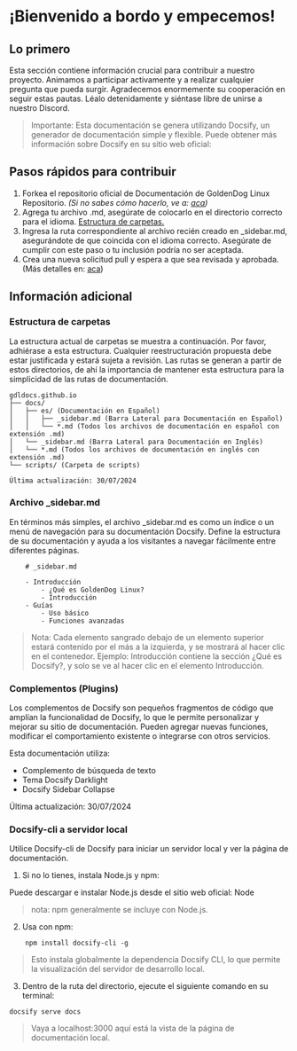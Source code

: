# ¡Bienvenido a bordo y empecemos!

## Lo primero

Esta sección contiene información crucial para contribuir a nuestro proyecto. Animamos a participar activamente y a realizar cualquier pregunta que pueda surgir. Agradecemos enormemente su cooperación en seguir estas pautas. Léalo detenidamente y siéntase libre de unirse a nuestro Discord.

> Importante: Esta documentación se genera utilizando Docsify, un generador de documentación simple y flexible. Puede obtener más información sobre Docsify en su sitio web oficial: 

## Pasos rápidos para contribuir

1. Forkea el repositorio oficial de Documentación de GoldenDog Linux Repositorio. _(Si no sabes cómo hacerlo, ve a: [aca](como-hacer-fork.md))_
2. Agrega tu archivo .md, asegúrate de colocarlo en el directorio correcto para el idioma. [Estructura de carpetas.](como-contribuir.md#estructura-de-carpetas)
3. Ingresa la ruta correspondiente al archivo recién creado en _sidebar.md, asegurándote de que coincida con el idioma correcto. Asegúrate de cumplir con este paso o tu inclusión podría no ser aceptada.
4. Crea una nueva solicitud pull y espera a que sea revisada y aprobada. (Más detalles en: [aca](como-hacer-fork.md#pasos-iniciales))

## Información adicional

### Estructura de carpetas

La estructura actual de carpetas se muestra a continuación. Por favor, adhiérase a esta estructura. Cualquier reestructuración propuesta debe estar justificada y estará sujeta a revisión. Las rutas se generan a partir de estos directorios, de ahí la importancia de mantener esta estructura para la simplicidad de las rutas de documentación.

    gdldocs.github.io
    ├── docs/
    │   ├── es/ (Documentación en Español)
    │   │   ├── _sidebar.md (Barra Lateral para Documentación en Español)
    │   │   └── *.md (Todos los archivos de documentación en español con extensión .md)
    │   └── _sidebar.md (Barra Lateral para Documentación en Inglés)
    │   └── *.md (Todos los archivos de documentación en inglés con extensión .md)
    └── scripts/ (Carpeta de scripts)

    Última actualización: 30/07/2024

### Archivo _sidebar.md

En términos más simples, el archivo _sidebar.md es como un índice o un menú de navegación para su documentación Docsify. Define la estructura de su documentación y ayuda a los visitantes a navegar fácilmente entre diferentes páginas.
```
    # _sidebar.md

    - Introducción
        - ¿Qué es GoldenDog Linux?
        - Introducción
    - Guías
        - Uso básico
        - Funciones avanzadas
```

> Nota: Cada elemento sangrado debajo de un elemento superior estará contenido por el más a la izquierda, y se mostrará al hacer clic en el contenedor. Ejemplo: Introducción contiene la sección ¿Qué es Docsify?, y solo se ve al hacer clic en el elemento Introducción.

### Complementos (Plugins)

Los complementos de Docsify son pequeños fragmentos de código que amplían la funcionalidad de Docsify, lo que le permite personalizar y mejorar su sitio de documentación. Pueden agregar nuevas funciones, modificar el comportamiento existente o integrarse con otros servicios.

Esta documentación utiliza:

* Complemento de búsqueda de texto
* Tema Docsify Darklight
* Docsify Sidebar Collapse

Última actualización: 30/07/2024

### Docsify-cli a servidor local

Utilice Docsify-cli de Docsify para iniciar un servidor local y ver la página de documentación.

1. Si no lo tienes, instala Node.js y npm:

Puede descargar e instalar Node.js desde el sitio web oficial: Node

> nota: npm generalmente se incluye con Node.js.

2. Usa con npm:
```
    npm install docsify-cli -g
```

> Esto instala globalmente la dependencia Docsify CLI, lo que permite la visualización del servidor de desarrollo local.

3. Dentro de la ruta del directorio, ejecute el siguiente comando en su terminal:
```
docsify serve docs
```

> Vaya a localhost:3000 aquí está la vista de la página de documentación local.


